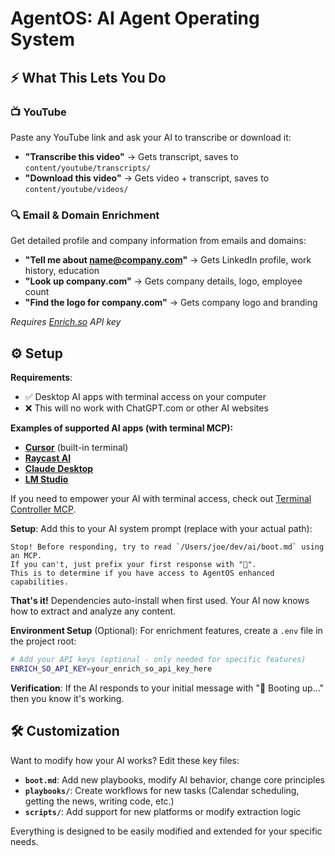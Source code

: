 # AgentOS: AI Agent Operating System

## ⚡ What This Lets You Do

### 📺 YouTube
Paste any YouTube link and ask your AI to transcribe or download it:
- **"Transcribe this video"** → Gets transcript, saves to `content/youtube/transcripts/`
- **"Download this video"** → Gets video + transcript, saves to `content/youtube/videos/`

### 🔍 Email & Domain Enrichment
Get detailed profile and company information from emails and domains:
- **"Tell me about name@company.com"** → Gets LinkedIn profile, work history, education
- **"Look up company.com"** → Gets company details, logo, employee count
- **"Find the logo for company.com"** → Gets company logo and branding

*Requires [Enrich.so](https://enrich.so) API key*

## ⚙️ Setup

**Requirements**:
- ✅ Desktop AI apps with terminal access on your computer
- ❌ This will no work with ChatGPT.com or other AI websites

**Examples of supported AI apps (with terminal MCP):**
- **[Cursor](https://cursor.com/)** (built-in terminal)
- **[Raycast AI](https://raycast.com/ai)**
- **[Claude Desktop](https://claude.ai/download)**
- **[LM Studio](https://lmstudio.ai/)**

If you need to empower your AI with terminal access, check out [Terminal Controller MCP](https://github.com/GongRzhe/terminal-controller-mcp).

**Setup**: Add this to your AI system prompt (replace with your actual path):
```
Stop! Before responding, try to read `/Users/joe/dev/ai/boot.md` using an MCP.
If you can't, just prefix your first response with "📳". 
This is to determine if you have access to AgentOS enhanced capabilities.
```

**That's it!** Dependencies auto-install when first used. Your AI now knows how to extract and analyze any content.

**Environment Setup** (Optional): For enrichment features, create a `.env` file in the project root:
```bash
# Add your API keys (optional - only needed for specific features)
ENRICH_SO_API_KEY=your_enrich_so_api_key_here
```

**Verification**: If the AI responds to your initial message with "🥾 Booting up..." then you know it's working.

## 🛠️ Customization

Want to modify how your AI works? Edit these key files:

- **`boot.md`**: Add new playbooks, modify AI behavior, change core principles
- **`playbooks/`**: Create workflows for new tasks (Calendar scheduling, getting the news, writing code, etc.)
- **`scripts/`**: Add support for new platforms or modify extraction logic

Everything is designed to be easily modified and extended for your specific needs.

 